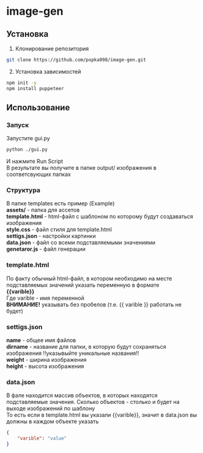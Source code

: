 # image-gen

## Установка
1. Клонирование репозитория
``` bash
git clone https://github.com/popka098/image-gen.git
```
2. Установка зависимостей
``` bash
npm init -y
npm install puppeteer
```

## Использование
### Запуск
Запустите gui.py
```bash
python ./gui.py
```
И нажмите Run Script \
В результате вы получите в папке output/ изображения в соответсвующих папках

### Структура
В папке templates есть пример (Example) \
**assets/** - папка для ассетов \
**template.html** - html-файл с шаблоном по которому будут создаваться изображения \
**style.css** - файл стиля для template.html \
**settigs.json** - настройки картинки \
**data.json** - файл со всеми подставляемыми значениями \
**genetaror.js** - файл генерации

### template.html
По факту обычный html-файл, в котором необходимо на месте подставляемых значений указать переменную в формате \
**{{varible}}** \
Где varible - имя переменной \
**ВНИМАНИЕ!** указывать без пробелов (т.е. {{ varible }} работать не будет)

### settigs.json
**name** - общее имя файлов \
**dirname** - название для папки, в которую будут сохраняться изображения !!указывыйте уникальные названия!!\
**weight** - ширина изображения \
**height** - высота изображения

### data.json
В фале находится массив объектов, в которых находятся подставляемые значения. Сколько объектов - столько и будет на выходе изображений по шаблону \
То есть если в template.html вы указали {{varible}}, значит в data.json вы должны в каждом объекте указать
```json
{
    "varible": "value"
}
```

